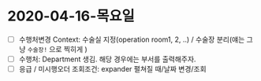 # 2020-04-16-목요일
- [ ] 수행처변경 Context: 수술실 지정(operation room1, 2, ..) / 수술장 분리(얘는 그냥 `수술장!` 으로 찍히게 )
- [ ] 수행처: Department 생김. 해당 경우에는 부서를 출력해주자.
- [ ] 응급 / 미시행오더 조회조건: expander 펼쳐질 때/날짜 변경/조회